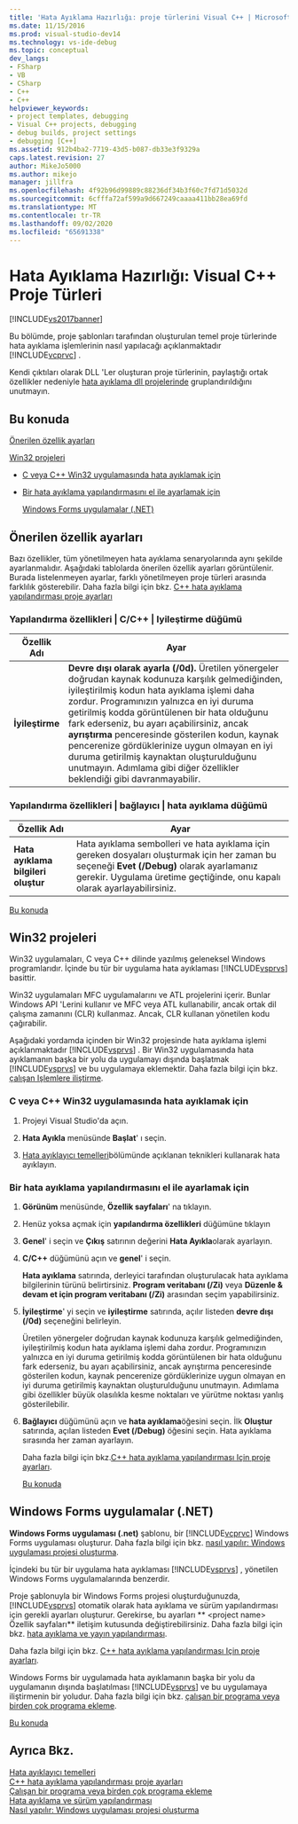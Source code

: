 ```yaml
---
title: 'Hata Ayıklama Hazırlığı: proje türlerini Visual C++ | Microsoft Docs'
ms.date: 11/15/2016
ms.prod: visual-studio-dev14
ms.technology: vs-ide-debug
ms.topic: conceptual
dev_langs:
- FSharp
- VB
- CSharp
- C++
- C++
helpviewer_keywords:
- project templates, debugging
- Visual C++ projects, debugging
- debug builds, project settings
- debugging [C++]
ms.assetid: 912b4ba2-7719-43d5-b087-db33e3f9329a
caps.latest.revision: 27
author: MikeJo5000
ms.author: mikejo
manager: jillfra
ms.openlocfilehash: 4f92b96d99889c88236df34b3f60c7fd71d5032d
ms.sourcegitcommit: 6cfffa72af599a9d667249caaaa411bb28ea69fd
ms.translationtype: MT
ms.contentlocale: tr-TR
ms.lasthandoff: 09/02/2020
ms.locfileid: "65691338"
---
```

# <a name="debugging-preparation-visual-c-project-types"></a>Hata Ayıklama Hazırlığı: Visual C++ Proje Türleri
[!INCLUDE[vs2017banner](../includes/vs2017banner.md)]

Bu bölümde, proje şablonları tarafından oluşturulan temel proje türlerinde hata ayıklama işlemlerinin nasıl yapılacağı açıklanmaktadır [!INCLUDE[vcprvc](../includes/vcprvc-md.md)] .  
  
 Kendi çıktıları olarak DLL 'Ler oluşturan proje türlerinin, paylaştığı ortak özellikler nedeniyle [hata ayıklama dll projelerinde](../debugger/debugging-dll-projects.md) gruplandırıldığını unutmayın.  
  
## <a name="in-this-topic"></a><a name="BKMK_In_this_topic"></a> Bu konuda  
 [Önerilen özellik ayarları](#BKMK_Recommended_Property_Settings)  
  
 [Win32 projeleri](#BKMK_Win32_Projects)  
  
- [C veya C++ Win32 uygulamasında hata ayıklamak için](#BKMK_To_debug_a_C_or_C___Win32_application)  
  
- [Bir hata ayıklama yapılandırmasını el ile ayarlamak için](#BKMK_To_manually_set_a_Debug_configuration)  
  
  [Windows Forms uygulamalar (.NET)](#BKMK_Windows_Forms_Applications___NET_)  
  
## <a name="recommended-property-settings"></a><a name="BKMK_Recommended_Property_Settings"></a> Önerilen özellik ayarları  
 Bazı özellikler, tüm yönetilmeyen hata ayıklama senaryolarında aynı şekilde ayarlanmalıdır. Aşağıdaki tablolarda önerilen özellik ayarları görüntülenir. Burada listelenmeyen ayarlar, farklı yönetilmeyen proje türleri arasında farklılık gösterebilir. Daha fazla bilgi için bkz. [C++ hata ayıklama yapılandırması proje ayarları](../debugger/project-settings-for-a-cpp-debug-configuration.md)  
  
### <a name="configuration-properties-124-cc-124-optimization-node"></a>Yapılandırma özellikleri &#124; C/C++ &#124; Iyileştirme düğümü  
  
|Özellik Adı|Ayar|  
|-------------------|-------------|  
|**İyileştirme**|**Devre dışı olarak ayarla (/0d).** Üretilen yönergeler doğrudan kaynak kodunuza karşılık gelmediğinden, iyileştirilmiş kodun hata ayıklama işlemi daha zordur. Programınızın yalnızca en iyi duruma getirilmiş kodda görüntülenen bir hata olduğunu fark ederseniz, bu ayarı açabilirsiniz, ancak **ayrıştırma** penceresinde gösterilen kodun, kaynak pencerenize gördüklerinize uygun olmayan en iyi duruma getirilmiş kaynaktan oluşturulduğunu unutmayın. Adımlama gibi diğer özellikler beklendiği gibi davranmayabilir.|  
  
### <a name="configuration-properties-124-linker-124-debugging-node"></a>Yapılandırma özellikleri &#124; bağlayıcı &#124; hata ayıklama düğümü  
  
|Özellik Adı|Ayar|  
|-------------------|-------------|  
|**Hata ayıklama bilgileri oluştur**|Hata ayıklama sembolleri ve hata ayıklama için gereken dosyaları oluşturmak için her zaman bu seçeneği **Evet (/Debug)** olarak ayarlamanız gerekir. Uygulama üretime geçtiğinde, onu kapalı olarak ayarlayabilirsiniz.|  
  
 [Bu konuda](../debugger/debugging-preparation-visual-cpp-project-types.md#BKMK_In_this_topic)  
  
## <a name="win32-projects"></a><a name="BKMK_Win32_Projects"></a> Win32 projeleri  
 Win32 uygulamaları, C veya C++ dilinde yazılmış geleneksel Windows programlarıdır. İçinde bu tür bir uygulama hata ayıklaması [!INCLUDE[vsprvs](../includes/vsprvs-md.md)] basittir.  
  
 Win32 uygulamaları MFC uygulamalarını ve ATL projelerini içerir. Bunlar Windows API 'Lerini kullanır ve MFC veya ATL kullanabilir, ancak ortak dil çalışma zamanını (CLR) kullanmaz. Ancak, CLR kullanan yönetilen kodu çağırabilir.  
  
 Aşağıdaki yordamda içinden bir Win32 projesinde hata ayıklama işlemi açıklanmaktadır [!INCLUDE[vsprvs](../includes/vsprvs-md.md)] . Bir Win32 uygulamasında hata ayıklamanın başka bir yolu da uygulamayı dışında başlatmak [!INCLUDE[vsprvs](../includes/vsprvs-md.md)] ve bu uygulamaya eklemektir. Daha fazla bilgi için bkz. [çalışan Işlemlere iliştirme](../debugger/attach-to-running-processes-with-the-visual-studio-debugger.md).  
  
### <a name="to-debug-a-c-or-c-win32-application"></a><a name="BKMK_To_debug_a_C_or_C___Win32_application"></a> C veya C++ Win32 uygulamasında hata ayıklamak için  
  
1. Projeyi Visual Studio'da açın.  
  
2. **Hata Ayıkla** menüsünde **Başlat**' ı seçin.  
  
3. [Hata ayıklayıcı temelleri](../debugger/debugger-basics.md)bölümünde açıklanan teknikleri kullanarak hata ayıklayın.  
  
### <a name="to-manually-set-a-debug-configuration"></a><a name="BKMK_To_manually_set_a_Debug_configuration"></a> Bir hata ayıklama yapılandırmasını el ile ayarlamak için  
  
1. **Görünüm** menüsünde, **Özellik sayfaları**' na tıklayın.  
  
2. Henüz yoksa açmak için **yapılandırma özellikleri** düğümüne tıklayın  
  
3. **Genel**' i seçin ve **Çıkış** satırının değerini **Hata Ayıkla**olarak ayarlayın.  
  
4. **C/C++** düğümünü açın ve **genel**' i seçin.  
  
    **Hata ayıklama** satırında, derleyici tarafından oluşturulacak hata ayıklama bilgilerinin türünü belirtirsiniz. **Program veritabanı (/Zi)** veya **Düzenle & devam et için program veritabanı (/Zi)** arasından seçim yapabilirsiniz.  
  
5. **İyileştirme**' yi seçin ve **iyileştirme** satırında, açılır listeden **devre dışı (/0d)** seçeneğini belirleyin.  
  
    Üretilen yönergeler doğrudan kaynak kodunuza karşılık gelmediğinden, iyileştirilmiş kodun hata ayıklama işlemi daha zordur. Programınızın yalnızca en iyi duruma getirilmiş kodda görüntülenen bir hata olduğunu fark ederseniz, bu ayarı açabilirsiniz, ancak ayrıştırma penceresinde gösterilen kodun, kaynak pencerenize gördüklerinize uygun olmayan en iyi duruma getirilmiş kaynaktan oluşturulduğunu unutmayın. Adımlama gibi özellikler büyük olasılıkla kesme noktaları ve yürütme noktası yanlış gösterilebilir.  
  
6. **Bağlayıcı** düğümünü açın ve **hata ayıklama**öğesini seçin. İlk **Oluştur** satırında, açılan listeden **Evet (/Debug)** öğesini seçin. Hata ayıklama sırasında her zaman ayarlayın.  
  
   Daha fazla bilgi için bkz.[C++ hata ayıklama yapılandırması Için proje ayarları](../debugger/project-settings-for-a-cpp-debug-configuration.md).  
  
   [Bu konuda](../debugger/debugging-preparation-visual-cpp-project-types.md#BKMK_In_this_topic)  
  
## <a name="windows-forms-applications-net"></a><a name="BKMK_Windows_Forms_Applications___NET_"></a> Windows Forms uygulamalar (.NET)  
 **Windows Forms uygulaması (.net)** şablonu, bir [!INCLUDE[vcprvc](../includes/vcprvc-md.md)] Windows Forms uygulaması oluşturur. Daha fazla bilgi için bkz. [nasıl yapılır: Windows uygulaması projesi oluşturma](https://msdn.microsoft.com/b2f93fed-c635-4705-8d0e-cf079a264efa).  
  
 İçindeki bu tür bir uygulama hata ayıklaması [!INCLUDE[vsprvs](../includes/vsprvs-md.md)] , yönetilen Windows Forms uygulamalarında benzerdir.  
  
 Proje şablonuyla bir Windows Forms projesi oluşturduğunuzda, [!INCLUDE[vsprvs](../includes/vsprvs-md.md)] otomatik olarak hata ayıklama ve sürüm yapılandırması için gerekli ayarları oluşturur. Gerekirse, bu ayarları ** \<project name> Özellik sayfaları** iletişim kutusunda değiştirebilirsiniz. Daha fazla bilgi için bkz. [hata ayıklama ve yayın yapılandırması](../debugger/how-to-set-debug-and-release-configurations.md).  
  
 Daha fazla bilgi için bkz. [C++ hata ayıklama yapılandırması Için proje ayarları](../debugger/project-settings-for-a-cpp-debug-configuration.md).  
  
 Windows Forms bir uygulamada hata ayıklamanın başka bir yolu da uygulamanın dışında başlatılması [!INCLUDE[vsprvs](../includes/vsprvs-md.md)] ve bu uygulamaya iliştirmenin bir yoludur. Daha fazla bilgi için bkz. [çalışan bir programa veya birden çok programa ekleme](../debugger/attach-to-running-processes-with-the-visual-studio-debugger.md).  
  
 [Bu konuda](../debugger/debugging-preparation-visual-cpp-project-types.md#BKMK_In_this_topic)  
  
## <a name="see-also"></a>Ayrıca Bkz.  
 [Hata ayıklayıcı temelleri](../debugger/debugger-basics.md)   
 [C++ hata ayıklama yapılandırması proje ayarları](../debugger/project-settings-for-a-cpp-debug-configuration.md)   
 [Çalışan bir programa veya birden çok programa ekleme](../debugger/attach-to-running-processes-with-the-visual-studio-debugger.md)   
 [Hata ayıklama ve sürüm yapılandırması](../debugger/how-to-set-debug-and-release-configurations.md)   
 [Nasıl yapılır: Windows uygulaması projesi oluşturma](https://msdn.microsoft.com/b2f93fed-c635-4705-8d0e-cf079a264efa)
